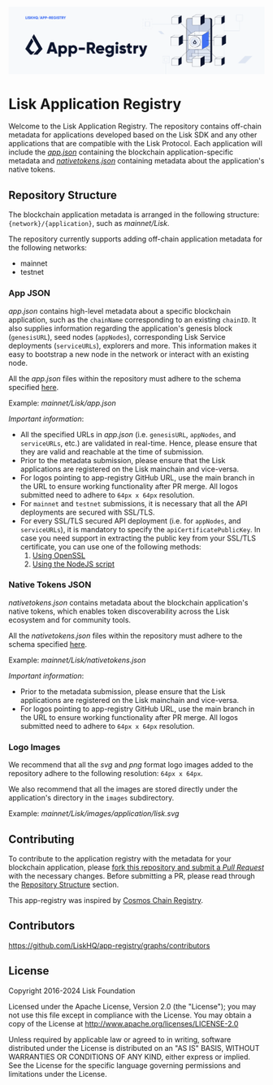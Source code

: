 ![Logo](./docs/assets/banner_app_registry.png)

# Lisk Application Registry

Welcome to the Lisk Application Registry. The repository contains off-chain metadata for applications developed based on the Lisk SDK and any other applications that are compatible with the Lisk Protocol.
Each application will include the [*app.json*](#app-json) containing the blockchain application-specific metadata and [*nativetokens.json*](#native-tokens-json) containing metadata about the application's native tokens.

## Repository Structure

The blockchain application metadata is arranged in the following structure: <br/> `{network}/{application}`, such as *mainnet/Lisk*.

The repository currently supports adding off-chain application metadata for the following networks:
- mainnet
- testnet

### App JSON

*app.json* contains high-level metadata about a specific blockchain application, such as the `chainName` corresponding to an existing `chainID`. It also supplies information regarding the application's genesis block (`genesisURL`), seed nodes (`appNodes`), corresponding Lisk Service deployments (`serviceURLs`), explorers and more. This information makes it easy to bootstrap a new node in the network or interact with an existing node.

All the *app.json* files within the repository must adhere to the schema specified [here](./schema/app.json).

Example: *mainnet/Lisk/app.json*

*Important information*:
- All the specified URLs in *app.json* (i.e. `genesisURL`, `appNodes`, and `serviceURLs`, etc.) are validated in real-time. Hence, please ensure that they are valid and reachable at the time of submission.
- Prior to the metadata submission, please ensure that the Lisk applications are registered on the Lisk mainchain and vice-versa.
- For logos pointing to app-registry GitHub URL, use the main branch in the URL to ensure working functionality after PR merge. All logos submitted need to adhere to `64px x 64px` resolution.
- For `mainnet` and `testnet` submissions, it is necessary that all the API deployments are secured with SSL/TLS.
- For every SSL/TLS secured API deployment (i.e. for `appNodes`, and `serviceURLs`), it is mandatory to specify the `apiCertificatePublicKey`. In case you need support in extracting the public key from your SSL/TLS certificate, you can use one of the following methods:
    1. [Using OpenSSL](./docs/extracting-pubkey-from-cert-using-openssl.md)
    2. [Using the NodeJS script](./utility/README.md)

### Native Tokens JSON

*nativetokens.json* contains metadata about the blockchain application's native tokens, which enables token discoverability across the Lisk ecosystem and for community tools.

All the *nativetokens.json* files within the repository must adhere to the schema specified [here](./schema/nativetokens.json).

Example: *mainnet/Lisk/nativetokens.json*

*Important information*:
- Prior to the metadata submission, please ensure that the Lisk applications are registered on the Lisk mainchain and vice-versa.
- For logos pointing to app-registry GitHub URL, use the main branch in the URL to ensure working functionality after PR merge. All logos submitted need to adhere to `64px x 64px` resolution.

### Logo Images

We recommend that all the *svg* and *png* format logo images added to the repository adhere to the following resolution: `64px x 64px`.

We also recommend that all the images are stored directly under the application's directory in the `images` subdirectory.

Example: *mainnet/Lisk/images/application/lisk.svg*

## Contributing
To contribute to the application registry with the metadata for your blockchain application, please [fork this repository and submit a *Pull Request*](./docs/creating-pull-request-from-a-fork.md) with the necessary changes. Before submitting a PR, please read through the [Repository Structure](#repository-structure) section.

This app-registry was inspired by [Cosmos Chain Registry](https://github.com/cosmos/chain-registry).

## Contributors

https://github.com/LiskHQ/app-registry/graphs/contributors

## License

Copyright 2016-2024 Lisk Foundation

Licensed under the Apache License, Version 2.0 (the "License"); you may not use this file except in compliance with the License. You may obtain a copy of the License at http://www.apache.org/licenses/LICENSE-2.0

Unless required by applicable law or agreed to in writing, software distributed under the License is distributed on an "AS IS" BASIS, WITHOUT WARRANTIES OR CONDITIONS OF ANY KIND, either express or implied. See the License for the specific language governing permissions and limitations under the License.
